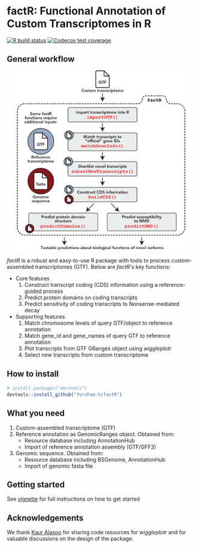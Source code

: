 # **factR**: Functional Annotation of Custom Transcriptomes in R

<!-- badges: start -->
  [![R build status](https://github.com/fursham-h/factR/workflows/R-CMD-check/badge.svg)](https://github.com/fursham-h/factR/actions)
  [![Codecov test coverage](https://github.com/fursham-h/factR/workflows/test-coverage/badge.svg)](https://github.com/fursham-h/factR/actions)
<!-- badges: end -->
  
## General workflow
<p align="center">
  <img src="factR_workflow.png" width="450"/>
</p>

*factR* is a robust and easy-to-use R package with tools to process custom-assembled transcriptomes (GTF). Below are *factR*'s key functions:

* Core features 
  1. Construct transcript coding (CDS) information using a reference-guided process
  2. Predict protein domains on coding transcripts
  3. Predict sensitivity of coding transcripts to Nonsense-mediated decay
* Supporting features 
  1. Match chromosome levels of query GTF/object to reference annotation
  2. Match gene_id and gene_names of query GTF to reference annotation
  3. Plot transcripts from GTF GRanges object using *wiggleplotr*
  4. Select new transcripts from custom transcriptome

## How to install
```r
# install.packages("devtools")
devtools::install_github("fursham-h/factR")
```

## What you need
1. Custom-assembled transcriptome (GTF)
2. Reference annotation as GenomicRanges object. Obtained from:
    * Resource database including AnnotationHub
    * Import of reference annotation assembly (GTF/GFF3)
3. Genomic sequence. Obtained from:
    * Resource database including BSGenome, AnnotationHub
    * Import of genomic fasta file


## Getting started
See [vignette](https://htmlpreview.github.io/?https://github.com/fursham-h/factR/blob/dev/doc/factR.html) for full instructions on how to get started


## Acknowledgements
We thank [Kaur Alasoo](https://github.com/kauralasoo) for sharing code resources for *wiggleplotr* and for valuable discussions on the design of the package.
